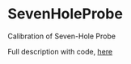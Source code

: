 # SevenHoleProbe
Calibration of Seven-Hole Probe

Full description with code, [here](https://github.com/arielya/SevenHoleProbe/blob/master/Seven_Hole_Probe_Calibration.ipynb)
